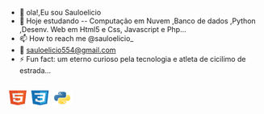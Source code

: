 - 👋 ola!,Eu sou Sauloelicio
- 📘 Hoje estudando -- Computação em Nuvem ,Banco de dados ,Python ,Desenv. Web em Html5 e Css, Javascript e Php...
- 📫 How to reach me @sauloelicio_
- 📩 sauloelicio554@gmail.com
- ⚡ Fun fact: um eterno curioso pela tecnologia e atleta de cicilimo de estrada...
      


<div style="display: inline_block"><br>



<img align="center" alt="saulo-HTML" height="30" width="40" src="https://raw.githubusercontent.com/devicons/devicon/master/icons/html5/html5-original.svg"> 
<img align="center" alt="saulo-CSS" height="30" width="40" src="https://raw.githubusercontent.com/devicons/devicon/master/icons/css3/css3-original.svg">
<img align="center" alt="saulo-Python" height="30" width="40" src="https://raw.githubusercontent.com/devicons/devicon/master/icons/python/python-original.svg"> 
</div 
##

<div>
 <a href=" https://img.shields.io/badge/WhatsApp-25D366?style=for-the-badge&logo=whatsapp&logoColor=white" target=_blank"></a>
            
</div>
          

